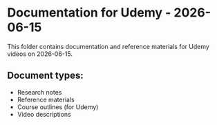 # Documentation for Udemy - 2026-06-15

This folder contains documentation and reference materials for Udemy videos on 2026-06-15.

## Document types:
- Research notes
- Reference materials
- Course outlines (for Udemy)
- Video descriptions
